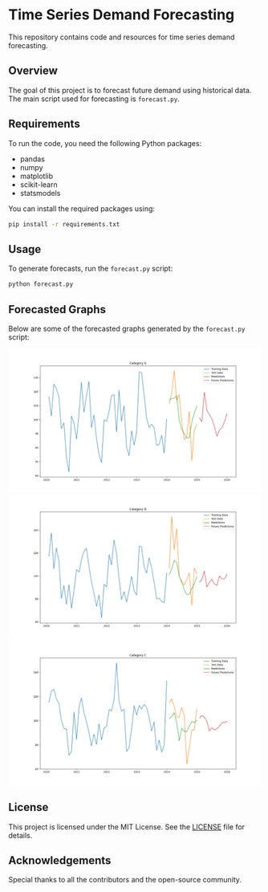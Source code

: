 # Time Series Demand Forecasting

This repository contains code and resources for time series demand forecasting.

## Overview

The goal of this project is to forecast future demand using historical data. The main script used for forecasting is `forecast.py`.

## Requirements

To run the code, you need the following Python packages:
- pandas
- numpy
- matplotlib
- scikit-learn
- statsmodels

You can install the required packages using:
```bash
pip install -r requirements.txt
```

## Usage

To generate forecasts, run the `forecast.py` script:
```bash
python forecast.py
```

## Forecasted Graphs

Below are some of the forecasted graphs generated by the `forecast.py` script:

![Forecasted Graph Cat. A](forecast_A.png)
![Forecasted Graph Cat. B](forecast_B.png)
![Forecasted Graph Cat. C](forecast_C.png)
## License

This project is licensed under the MIT License. See the [LICENSE](LICENSE) file for details.

## Acknowledgements

Special thanks to all the contributors and the open-source community.
